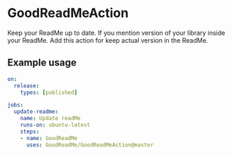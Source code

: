 # GoodReadMeAction

Keep your ReadMe up to date. If you mention version of your library inside your ReadMe. Add this action for keep actual version in the ReadMe.

## Example usage

```yaml
on:
  release:
    types: [published]

jobs:
  update-readme:
    name: Update readMe
    runs-on: ubuntu-latest
    steps:
    - name: GoodReadMe
      uses: GoodReadMe/GoodReadMeAction@master
```
